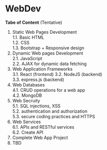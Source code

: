 # WebDev
**Tabe of Content** (Tentative)
 
1. Static Web Pages Development<br>
   1.1. Basic HTML<br>
   1.2. CSS<br>
   1.3. Bootstrap + Responsive design
2. Dynamic Web pages Development<br>
   2.1. JavaScript<br>
   2.2. AJAX for dynamic data fetching
3. Web Application Frameworks<br>
   3.1. React (frontend)
   3.2. NodeJS (backend)<br>
   3.3. express.js (backend)<br>
4. Web Databases<br>
   4.1. CRUD operations for a web app<br>
   4.2. MongoDB
5. Web Secruity<br>
   5.1. SQL injections, XSS<br>
   5.2. authentication and authorization<br>
   5.3. secure coding practices and HTTPS
6. Web Services<br>
   6.1. APIs and RESTful services<br>
   6.2. Create API
7. Complete Web App Project
8. TBD
